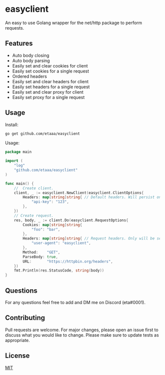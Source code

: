# easyclient

An easy to use Golang wrapper for the net/http package to perform requests.

## Features

* Auto body closing
* Auto body parsing
* Easily set and clear cookies for client
* Easily set cookies for a single request
* Ordered headers
* Easily set and clear headers for client
* Easily set headers for a single request
* Easily set and clear proxy for client
* Easily set proxy for a single request

## Usage

Install:
```bash
go get github.com/etaaa/easyclient
```

Usage:
```go
package main

import (
	"log"
	"github.com/etaaa/easyclient"
)

func main() {
	//  Create client.
	client, _ := easyclient.NewClient(easyclient.ClientOptions{
		Headers: map[string]string{ // Default headers. Will persist on every request made with this client.
			"api-key": "123",
		},
	})
	// Create request.
	res, body, _ := client.Do(easyclient.RequestOptions{
		Cookies: map[string]string{
			"foo": "bar",
		},
		Headers: map[string]string{ // Request headers. Only will be set for this request.
			"user-agent": "easyclient",
		},
		Method:    "GET",
		ParseBody: true,
		URL:       "https://httpbin.org/headers",
	})
	fmt.Println(res.StatusCode, string(body))
}
```

## Questions
For any questions feel free to add and DM me on Discord (eta#0001).

## Contributing
Pull requests are welcome. For major changes, please open an issue first to discuss what you would like to change. Please make sure to update tests as appropriate.

## License
[MIT](https://choosealicense.com/licenses/mit/)
